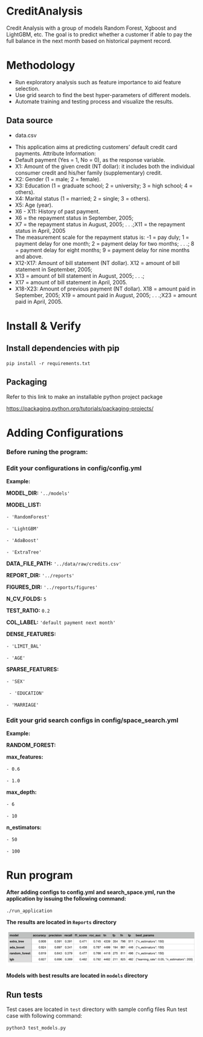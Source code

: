 # CreditAnalysis

Credit Analysis with a group of models Random Forest, Xgboost and LightGBM, etc.
The goal is to predict whether a customer if able to pay the full balance in the next month based on historical payment record.

# Methodology
* Run exploratory analysis such as feature importance to aid feature selection.
* Use grid search to find the best hyper-parameters of different models.
* Automate training and testing process and visualize the results.



## Data source
- data.csv
* This application aims at predicting customers’ default credit card payments.
Attribute Information:
* Default payment (Yes = 1, No = 0), as the response variable. 
* X1: Amount of the given credit (NT dollar): it includes both the individual consumer credit and his/her family (supplementary) credit. 
* X2: Gender (1 = male; 2 = female). 
* X3: Education (1 = graduate school; 2 = university; 3 = high school; 4 = others). 
* X4: Marital status (1 = married; 2 = single; 3 = others). 
* X5: Age (year). 
* X6 - X11: History of past payment.
* X6 = the repayment status in September, 2005; 
* X7 = the repayment status in August, 2005; . . .;X11 = the repayment status in April, 2005
* The measurement scale for the repayment status is: -1 = pay duly; 1 = payment delay for one month; 2 = payment delay for two months; . . .; 8 = payment delay for eight months; 9 = payment delay for nine months and above. 
* X12-X17: Amount of bill statement (NT dollar). X12 = amount of bill statement in September, 2005; 
* X13 = amount of bill statement in August, 2005; . . .; 
* X17 = amount of bill statement in April, 2005. 
* X18-X23: Amount of previous payment (NT dollar). X18 = amount paid in September, 2005; X19 = amount paid in August, 2005; . . .;X23 = amount paid in April, 2005. 

# Install & Verify
## Install dependencies with pip
`pip install -r requirements.txt`

## Packaging
Refer to this link to make an installable python project package

https://packaging.python.org/tutorials/packaging-projects/



# Adding Configurations
### Before runing the program:

### Edit your configurations in config/config.yml

**Example:**

**MODEL_DIR:** `'../models'`

**MODEL_LIST:**

  `- 'RandomForest'`
 
  `- 'LightGBM'`
  
  `- 'AdaBoost'`
  
  `- 'ExtraTree'`
  
**DATA_FILE_PATH:** `'../data/raw/credits.csv'`

**REPORT_DIR:** `'../reports'`

**FIGURES_DIR:** `'../reports/figures'`

**N_CV_FOLDS:** `5`

**TEST_RATIO:** `0.2`

**COL_LABEL:** `'default payment next month'`

**DENSE_FEATURES:**
  
  `- 'LIMIT_BAL'`
 
 `- 'AGE'`
 
**SPARSE_FEATURES:**

  `- 'SEX'`
  
 ` - 'EDUCATION'`
 
 `- 'MARRIAGE'`
 


### Edit your grid search configs in config/space_search.yml

**Example:**

**RANDOM_FOREST:**
       
   **max_features:**
   
   `- 0.6`
   
   `- 1.0`
    
   **max_depth:**
   
   `- 6`
        
   `- 10`
        
   **n_estimators:**
       
   `- 50`
        
   `- 100`
 
# Run program

**After adding configs to config.yml and search_space.yml, run the application by issuing the following command:**

`./run_application`

**The results are located in `Reports` directory**

![model results](./reports/figures/metrics-result.png)

**Models with best results are located in `models` directory**

## Run tests
 Test cases are located in `test` directory with sample config files
 Run test case with following command:

 `python3 test_models.py` 
 
